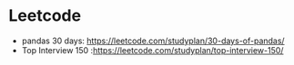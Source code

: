 # Leetcode

- pandas 30 days: https://leetcode.com/studyplan/30-days-of-pandas/
- Top Interview 150 :https://leetcode.com/studyplan/top-interview-150/